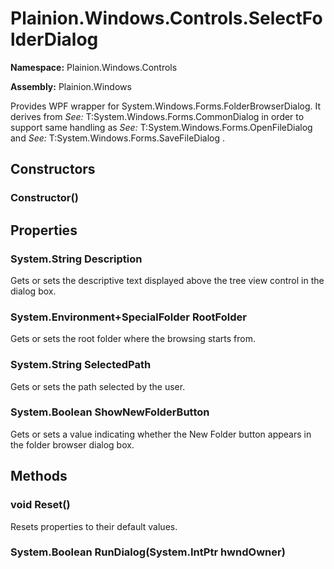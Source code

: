 
# Plainion.Windows.Controls.SelectFolderDialog

**Namespace:** Plainion.Windows.Controls

**Assembly:** Plainion.Windows

Provides WPF wrapper for System.Windows.Forms.FolderBrowserDialog. It derives from
*See:* T:System.Windows.Forms.CommonDialog
in order to support same handling as
*See:* T:System.Windows.Forms.OpenFileDialog
and
*See:* T:System.Windows.Forms.SaveFileDialog
.


## Constructors

### Constructor()


## Properties

### System.String Description

Gets or sets the descriptive text displayed above the tree view control in the dialog box.

### System.Environment+SpecialFolder RootFolder

Gets or sets the root folder where the browsing starts from.

### System.String SelectedPath

Gets or sets the path selected by the user.

### System.Boolean ShowNewFolderButton

Gets or sets a value indicating whether the New Folder button appears in the folder browser dialog box.


## Methods

### void Reset()

Resets properties to their default values.

### System.Boolean RunDialog(System.IntPtr hwndOwner)
